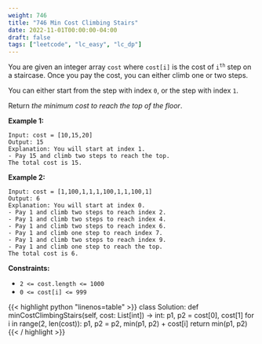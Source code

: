 ```yaml
---
weight: 746
title: "746 Min Cost Climbing Stairs"
date: 2022-11-01T00:00:00-04:00
draft: false
tags: ["leetcode", "lc_easy", "lc_dp"]
---
```


You are given an integer array `cost` where `cost[i]` is the cost of <code>i<sup>th</sup></code> step on a staircase. Once you pay the cost, you can either climb one or two steps.

You can either start from the step with index `0`, or the step with index `1`.

Return _the minimum cost to reach the top of the floor_.

**Example 1:**
```
Input: cost = [10,15,20]
Output: 15
Explanation: You will start at index 1.
- Pay 15 and climb two steps to reach the top.
The total cost is 15.
```
**Example 2:**
```
Input: cost = [1,100,1,1,1,100,1,1,100,1]
Output: 6
Explanation: You will start at index 0.
- Pay 1 and climb two steps to reach index 2.
- Pay 1 and climb two steps to reach index 4.
- Pay 1 and climb two steps to reach index 6.
- Pay 1 and climb one step to reach index 7.
- Pay 1 and climb two steps to reach index 9.
- Pay 1 and climb one step to reach the top.
The total cost is 6.
```

**Constraints:**
- `2 <= cost.length <= 1000`
- `0 <= cost[i] <= 999`

<div class="tabs"></div>
<div class="tab-content">
<div id="python" class="lang">
{{< highlight python "linenos=table" >}}
class Solution:
    def minCostClimbingStairs(self, cost: List[int]) -> int:
        p1, p2 = cost[0], cost[1]
        for i in range(2, len(cost)):
            p1, p2 = p2, min(p1, p2) + cost[i]
        return min(p1, p2)
{{< / highlight >}}
</div>
</div>
